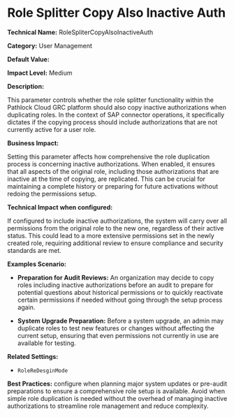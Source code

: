 # Role Splitter Copy Also Inactive Auth

**Technical Name:** RoleSpliterCopyAlsoInactiveAuth

**Category:** User Management

**Default Value:** 

**Impact Level:** Medium

**Description:**

This parameter controls whether the role splitter functionality within the Pathlock Cloud GRC platform should also copy inactive authorizations when duplicating roles. In the context of SAP connector operations, it specifically dictates if the copying process should include authorizations that are not currently active for a user role.

**Business Impact:**

Setting this parameter affects how comprehensive the role duplication process is concerning inactive authorizations. When enabled, it ensures that all aspects of the original role, including those authorizations that are inactive at the time of copying, are replicated. This can be crucial for maintaining a complete history or preparing for future activations without redoing the permissions setup.

**Technical Impact when configured:**

If configured to include inactive authorizations, the system will carry over all permissions from the original role to the new one, regardless of their active status. This could lead to a more extensive permissions set in the newly created role, requiring additional review to ensure compliance and security standards are met.

**Examples Scenario:**

- **Preparation for Audit Reviews:** An organization may decide to copy roles including inactive authorizations before an audit to prepare for potential questions about historical permissions or to quickly reactivate certain permissions if needed without going through the setup process again.
  
- **System Upgrade Preparation:** Before a system upgrade, an admin may duplicate roles to test new features or changes without affecting the current setup, ensuring that even permissions not currently in use are available for testing.

**Related Settings:** 

- `RoleReDesginMode`

**Best Practices:** configure when planning major system updates or pre-audit preparations to ensure a comprehensive role setup is available. Avoid when simple role duplication is needed without the overhead of managing inactive authorizations to streamline role management and reduce complexity.